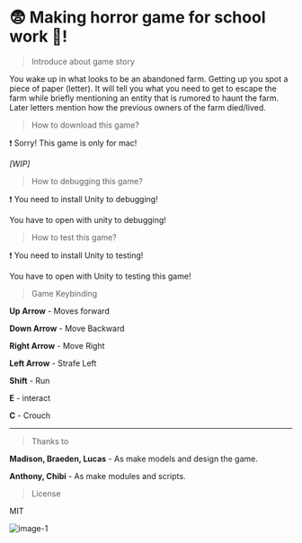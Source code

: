 # :fearful: Making horror game for school work :japanese_ogre:!

> Introduce about game story

You wake up in what looks to be an abandoned farm.
Getting up you spot a piece of paper (letter).
It will tell you what you need to get to escape the farm while briefly mentioning an entity that is rumored to haunt the farm.
Later letters mention how the previous owners of the farm died/lived.

> How to download this game?

:heavy_exclamation_mark: Sorry! This game is only for mac!

_[WIP]_

> How to debugging this game?

:heavy_exclamation_mark: You need to install Unity to debugging!

You have to open with unity to debugging!

> How to test this game?

:heavy_exclamation_mark: You need to install Unity to testing!

You have to open with Unity to testing this game!

> Game Keybinding

**Up Arrow** - Moves forward

**Down Arrow** - Move Backward

**Right Arrow** - Move Right

**Left Arrow** - Strafe Left

**Shift** - Run  

**E** - interact

**C** - Crouch

***

> Thanks to

**Madison, Braeden, Lucas** - As make models and design the game.

**Anthony, Chibi** - As make modules and scripts.

> License

MIT

![image-1](http://wallpaper-gallery.net/images/happy-image/happy-image-7.jpg)
